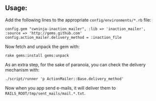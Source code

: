 ## Usage:

Add the following lines to the appropriate `config/environments/*.rb` file:

    config.gem "cwninja-inaction_mailer", :lib => 'inaction_mailer', :source => 'http://gems.github.com'
    config.action_mailer.delivery_method = :inaction_file

Now fetch and unpack the gem with:

    rake gems:install gems:unpack

As an extra step, for the sake of paranoia, you can check the delivery mechanism with:

    ./script/runner 'p ActionMailer::Base.delivery_method'

Now when you app send e-mails, it will deliver them to `RAILS_ROOT/tmp/sent_mails/mail.*.txt`.
